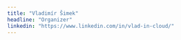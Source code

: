 ```yaml
---
title: "Vladimír Šimek"
headline: "Organizer"
linkedin: "https://www.linkedin.com/in/vlad-in-cloud/"
---
```

